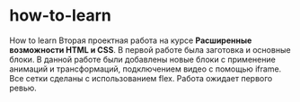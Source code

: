 # how-to-learn
How to learn
Вторая проектная работа на курсе __Расширенные возможности HTML и CSS__. 
В первой работе была заготовка и основные блоки. В данной работе были добавлены 
новые блоки с применение анимаций и трансформаций, подключением видео с помощью iframe.
Все сетки сделаны с использованием flex.
Работа ожидает первого ревью.
